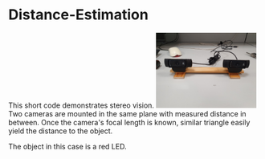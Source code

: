 # Distance-Estimation
This short code demonstrates stereo vision.
<img src='/images/setup.jpg' width='200'>Two cameras are mounted in the same plane with measured distance in between.
Once the camera's focal length is known, similar triangle easily yield the distance to the object. 

The object in this case is a red LED.

